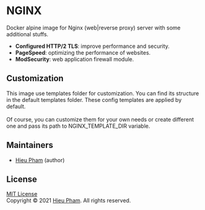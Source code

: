# NGINX
Docker alpine image for Nginx (web|reverse proxy) server with some additional stuffs.
* **Configured HTTP/2 TLS**: improve performance and security.
* **PageSpeed**: optimizing the performance of websites.
* **ModSecurity**: web application firewall module.

## Customization
This image use templates folder for customization. You can find its structure in the default templates folder. These 
config templates are applied by default. <br><br>
Of course, you can customize them for your own needs or create different one and pass its 
path to NGINX_TEMPLATE_DIR variable.

## Maintainers
* [Hieu Pham](https://github.com/hieupth) (author)

## License
[MIT License](https://github.com/hieupth/nginx/blob/main/LICENSE) <br>
Copyright &copy; 2021 [Hieu Pham](https://github.com/hieupth). All rights reserved.